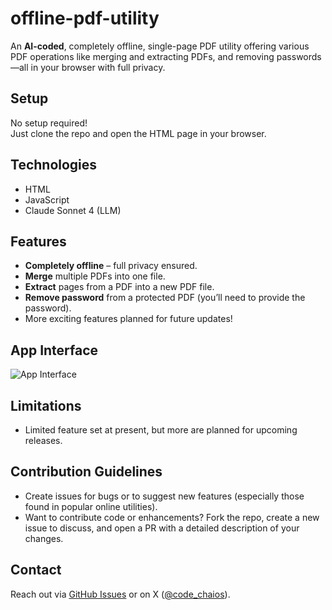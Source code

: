 # offline-pdf-utility

An **AI-coded**, completely offline, single-page PDF utility offering various PDF operations like merging and extracting PDFs, and removing passwords—all in your browser with full privacy.

## Setup

No setup required!  
Just clone the repo and open the HTML page in your browser.

## Technologies

- HTML
- JavaScript
- Claude Sonnet 4 (LLM)

## Features

- **Completely offline** – full privacy ensured.
- **Merge** multiple PDFs into one file.
- **Extract** pages from a PDF into a new PDF file.
- **Remove password** from a protected PDF (you’ll need to provide the password).
- More exciting features planned for future updates!

## App Interface

![App Interface](https://github.com/user-attachments/assets/4e4fb33f-7aba-4d1a-9a93-d7c707697b6a)

## Limitations

- Limited feature set at present, but more are planned for upcoming releases.

## Contribution Guidelines

- Create issues for bugs or to suggest new features (especially those found in popular online utilities).
- Want to contribute code or enhancements? Fork the repo, create a new issue to discuss, and open a PR with a detailed description of your changes.

## Contact

Reach out via [GitHub Issues](../../issues) or on X ([@code_chaios](https://x.com/code_chaios)).
